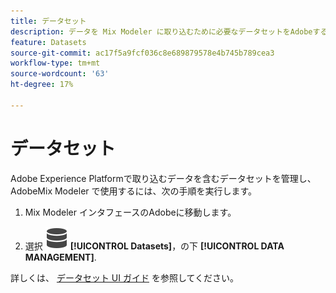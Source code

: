 ```yaml
---
title: データセット
description: データを Mix Modeler に取り込むために必要なデータセットをAdobeする方法を説明します。
feature: Datasets
source-git-commit: ac17f5a9fcf036c8e689879578e4b745b789cea3
workflow-type: tm+mt
source-wordcount: '63'
ht-degree: 17%

---
```



# データセット

Adobe Experience Platformで取り込むデータを含むデータセットを管理し、AdobeMix Modeler で使用するには、次の手順を実行します。

1. Mix Modeler インタフェースのAdobeに移動します。

1. 選択 ![データ](../assets/icons/Data.svg) **[!UICONTROL Datasets]**，の下 **[!UICONTROL DATA MANAGEMENT]**.

詳しくは、 [データセット UI ガイド](https://experienceleague.adobe.com/docs/experience-platform/catalog/datasets/user-guide.html?lang=ja) を参照してください。
